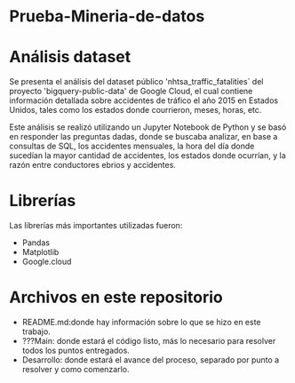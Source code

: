 # Prueba-Mineria-de-datos
# Análisis dataset
Se presenta el análisis del dataset público 'nhtsa_traffic_fatalities` del proyecto 'bigquery-public-data' de Google Cloud, el cual contiene información detallada sobre accidentes de tráfico el año 2015 en Estados Unidos, tales como los estados donde courrieron, meses, horas, etc.

Este análisis se realizó utilizando un Jupyter Notebook de Python y se basó en responder las preguntas dadas, donde se buscaba analizar, en base a consultas de SQL, los accidentes mensuales, la hora del día donde sucedían la mayor cantidad de accidentes, los estados donde ocurrían, y la razón entre conductores ebrios y accidentes.

# Librerías
Las librerías más importantes utilizadas fueron:
* Pandas
* Matplotlib
* Google.cloud

# Archivos en este repositorio
* README.md:donde hay información sobre lo que se hizo en este trabajo.
* ???Main: donde estará el código listo, más lo necesario para resolver todos los puntos entregados.
* Desarrollo: donde estará el avance del proceso, separado por punto a resolver y como comenzarlo.

